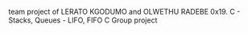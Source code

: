 team project of LERATO KGODUMO and OLWETHU RADEBE 
0x19. C - Stacks, Queues - LIFO, FIFO
C
Group project
